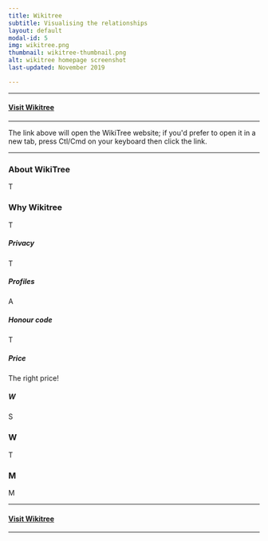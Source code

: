 ```yaml
---
title: Wikitree
subtitle: Visualising the relationships
layout: default
modal-id: 5
img: wikitree.png
thumbnail: wikitree-thumbnail.png
alt: wikitree homepage screenshot
last-updated: November 2019

---
```


***
#### [Visit Wikitree](https://www.wikitree.com/)
***

The link above will open the WikiTree website; if you'd prefer to open it in a new tab, press Ctl/Cmd on your keyboard then click the link.

---

### About WikiTree

T

### Why Wikitree

T

##### Privacy

T

##### Profiles

A

##### Honour code

T

##### Price

The right price!

##### W

S

### W

T

### M

M

***
#### [Visit Wikitree](https://www.wikitree.com/)
***
